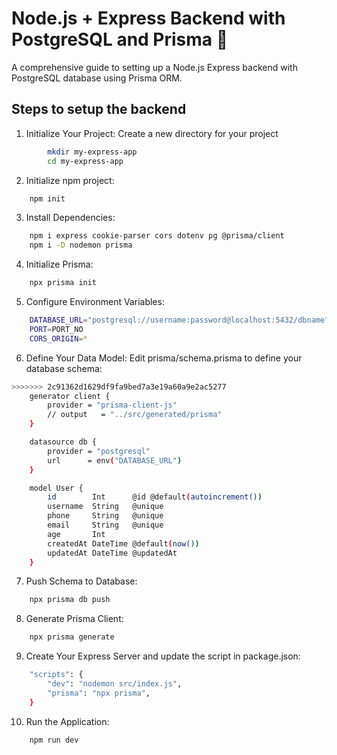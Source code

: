 # Node.js + Express Backend with PostgreSQL and Prisma 🚀

A comprehensive guide to setting up a Node.js Express backend with PostgreSQL database using Prisma ORM.

## Steps to setup the backend

1. Initialize Your Project:
    Create a new directory for your project
```bash    
        mkdir my-express-app
        cd my-express-app
```        

2. Initialize npm project:
```bash
    npm init
```

3. Install Dependencies:
```bash
    npm i express cookie-parser cors dotenv pg @prisma/client
    npm i -D nodemon prisma
```    

4. Initialize Prisma:
```bash
    npx prisma init
```

5. Configure Environment Variables:
```bash
    DATABASE_URL="postgresql://username:password@localhost:5432/dbname?schema=public"
    PORT=PORT_NO
    CORS_ORIGIN=*        
```

6. Define Your Data Model:
    Edit prisma/schema.prisma to define your database schema:
```bash
>>>>>>> 2c91362d1629df9fa9bed7a3e19a60a9e2ac5277
    generator client {
        provider = "prisma-client-js"
        // output   = "../src/generated/prisma"
    }

    datasource db {
        provider = "postgresql"
        url      = env("DATABASE_URL")
    }

    model User {
        id        Int      @id @default(autoincrement())
        username  String   @unique
        phone     String   @unique
        email     String   @unique
        age       Int       
        createdAt DateTime @default(now())
        updatedAt DateTime @updatedAt
    }
```

7. Push Schema to Database:
```bash
    npx prisma db push
```

8. Generate Prisma Client:
```bash
    npx prisma generate 
```

9. Create Your Express Server and update the script in package.json:
```bash
    "scripts": {
        "dev": "nodemon src/index.js",
        "prisma": "npx prisma",
    }
```

10. Run the Application:
```bash
    npm run dev
```

